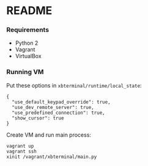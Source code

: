 # README #

### Requirements ###

* Python 2
* Vagrant
* VirtualBox

### Running VM ###

Put these options in `xbterminal/runtime/local_state`:

```
{
  "use_default_keypad_override": true,
  "use_dev_remote_server": true,
  "use_predefined_connection": true,
  "show_cursor": true
}
```

Create VM and run main process:

```
vagrant up
vagrant ssh
xinit /vagrant/xbterminal/main.py
```
